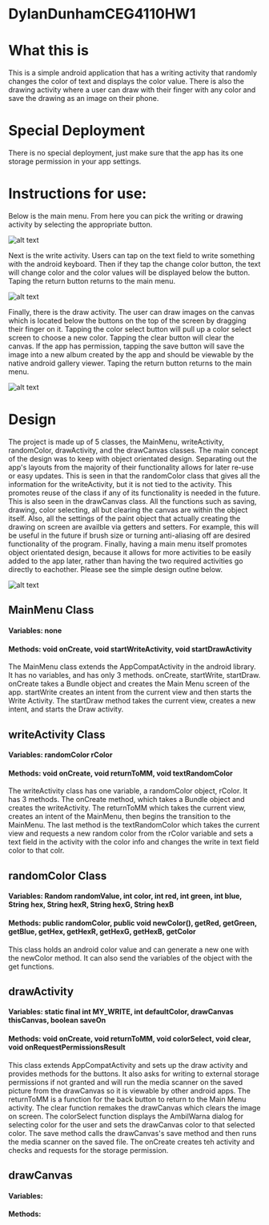 # DylanDunhamCEG4110HW1
# What this is
This is a simple android application that has a writing activity that randomly changes the color of text and displays the color value. There is also the drawing activity where a user can draw with their finger with any color and save the drawing as an image on their phone.

# Special Deployment
There is no special deployment, just make sure that the app has its one storage permission in your app settings.

# Instructions for use:
Below is the main menu. From here you can pick the writing or drawing activity by selecting the appropriate button. 


![alt text](https://github.com/dylbo-baggins/DylanDunhamCEG4110HW1/blob/master/mainmenu.PNG)


Next is the write activity. Users can tap on the text field to write something with the android keyboard. Then if they tap the change color button, the text will change color and the color values will be displayed below the button. Taping the return button returns to the main menu.


![alt text](https://github.com/dylbo-baggins/DylanDunhamCEG4110HW1/blob/master/writeactivity.PNG)


Finally, there is the draw activity. The user can draw images on the canvas which is located below the buttons on the top of the screen by dragging their finger on it. Tapping the color select button will pull up a color select screen to choose a new color. Tapping the clear button will clear the canvas. If the app has permission, tapping the save button will save the image into a new album created by the app and should be viewable by the native android gallery viewer. Taping the return button returns to the main menu.


![alt text](https://github.com/dylbo-baggins/DylanDunhamCEG4110HW1/blob/master/drawactivity.PNG)


# Design
The project is made up of 5 classes, the MainMenu, writeActivity, randomColor, drawActivity, and the drawCanvas classes. The main concept of the design was to keep with object orientated design. Separating out the app's layouts from the majority of their functionality allows for later re-use or easy updates. This is seen in that the randomColor class that gives all the information for the writeActivity, but it is not tied to the activity. This promotes reuse of the class if any of its functionality is needed in the future. This is also seen in the drawCanvas class. All the functions such as saving, drawing, color selecting, all but clearing the canvas are within the object itself. Also, all the settings of the paint object that actually creating the drawing on screen are availble via getters and setters. For example, this will be useful in the future if brush size or turning anti-aliasing off are desired functionality of the program. Finally, having a main menu itself promotes object orientated design, because it allows for more activities to be easily added to the app later, rather than having the two required activities go directly to eachother. Please see the simple design outlne below.


![alt text](https://github.com/dylbo-baggins/DylanDunhamCEG4110HW1/blob/master/SimpleDesignScheme.png)


## MainMenu Class
#### Variables: none
#### Methods: void onCreate, void startWriteActivity, void startDrawActivity
The MainMenu class extends the AppCompatActivity in the android library. It has no variables, and has only 3 methods. onCreate, startWrite, startDraw. onCreate takes a Bundle object and creates the Main Menu screen of the app. startWrite creates an intent from the current view and then starts the Write Activity. The startDraw method takes the current view, creates a new intent, and starts the Draw activity.

## writeActivity Class
#### Variables: randomColor rColor
#### Methods: void onCreate, void returnToMM, void textRandomColor
The writeActivity class has one variable, a randomColor object, rColor. It has 3 methods. The onCreate method, which takes a Bundle object and creates the writeActivity. The returnToMM which takes the current view, creates an intent of the MainMenu, then begins the transition to the MainMenu. The last method is the textRandomColor which takes the current view and requests a new random color from the rColor variable and sets a text field in the activity with the color info and changes the write in text field color to that colr.

## randomColor Class
#### Variables: Random randomValue, int color, int red, int green, int blue, String hex, String hexR, String hexG, String hexB
#### Methods: public randomColor, public void newColor(), getRed, getGreen, getBlue, getHex, getHexR, getHexG, getHexB, getColor
This class holds an android color value and can generate a new one with the newColor method. It can also send the variables of the object with the get functions.

## drawActivity
#### Variables: static final int MY_WRITE, int defaultColor, drawCanvas thisCanvas, boolean saveOn
#### Methods: void onCreate, void returnToMM, void colorSelect, void clear, void onRequestPermissionsResult
This class extends AppCompatActivity and sets up the draw activity and provides methods for the buttons. It also asks for writing to external storage permissions if not granted and will run the media scanner on the saved picture from the drawCanvas so it is viewable by other android apps. The returnToMM is a function for the back button to return to the Main Menu activity. The clear function remakes the drawCanvas which clears the image on screen. The colorSelect function displays the AmbilWarna dialog for selecting color for the user and sets the drawCanvas color to that selected color. The save method calls the drawCanvas's save method and then runs the media scanner on the saved file. The onCreate creates teh activity and checks and requests for the storage permission.

## drawCanvas
#### Variables:
#### Methods: 


